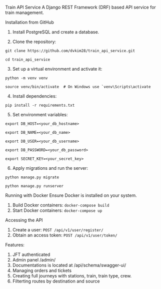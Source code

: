 Train API Service
A Django REST Framework (DRF) based API service for train management.

Installation from GitHub

1. Install PostgreSQL and create a database.

2. Clone the repository:

``git clone https://github.com/dvkim28/train_api_service.git``

``cd train_api_service``

3. Set up a virtual environment and activate it:

``python -m venv venv``

``source venv/bin/activate  # On Windows use `venv\Scripts\activate``

4. Install dependencies:

`pip install -r requirements.txt`

5. Set environment variables:

``export DB_HOST=<your_db_hostname>``

``export DB_NAME=<your_db_name>``

``export DB_USER=<your_db_username>``

``export DB_PASSWORD=<your_db_password>``

``export SECRET_KEY=<your_secret_key>``

6. Apply migrations and run the server:

``python manage.py migrate``

``python manage.py runserver``

Running with Docker
Ensure Docker is installed on your system.

1. Build Docker containers:
`docker-compose build`
2. Start Docker containers:
`docker-compose up`

Accessing the API

1. Create a user:
`POST /api/v1/user/register/`
2. Obtain an access token:
`POST /api/v1/user/token/`

Features:
1. JFT authenticated
2. Admin panel /admin/
3. Documentations is located at /api/schema/swagger-ui/
4. Managing orders and tickets
6. Creating full journeys with stations, train, train type, crew.
7. Filterting routes by destination and source
